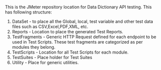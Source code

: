 This is the JMeter repository location for Data Dictionary API testing.
This has following structure:
1) DataSet - to place all the Global, local, test variable and other test data files such as CSV,Excel,PDF,XML, etc.
2) Reports - Location to place the generated Test Reports.
3) TestFragments - Generic HTTP Request defined for each endpoint to be used in Test Scripts. These test fragments are categorized as per modules they belong.
4) TestScripts - Location for all Test Scripts for each module.
5) TestSuites - Place holder for Test Suites
6) Utility - Place for generic utilities.

